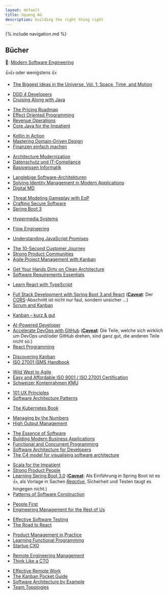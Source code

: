 ```yaml
---
layout: default
title: Squeng AG
description: building the right thing right
---
```


{% include navigation.md %}

## Bücher

🤔: [Modern Software Engineering](/modern_software_engineering)

👍👍 oder wenigstens 👍:

<!-- July 2025 -->
- [The Biggest Ideas in the Universe, Vol. 1: Space, Time, and Motion](https://www.preposterousuniverse.com/biggestideas/)
<!-- June 2025 -->
- [DDD 4 Developers](https://dpunkt.de/produkt/ddd-4-developers/)
- [Cruising Along with Java](https://pragprog.com/titles/vscajava/cruising-along-with-java/)
<!-- April 2025 -->
- [The Pricing Roadmap](https://www.willingnesstopay.com/the-pricing-roadmap)
- [Effect Oriented Programming](https://leanpub.com/effect-oriented-programming)
- [Revenue Operations](https://www.amazon.de/Revenue-Operations-Building-Function-Startup/dp/B0DPW3SZW4)
- [Core Java for the Impatient](https://horstmann.com/javaimpatient/index.html)
<!-- March 2025 -->
- [Kotlin in Action](https://www.manning.com/books/kotlin-in-action-second-edition)
- [Mastering Domain-Driven Design](https://bpbonline.com/de/products/mastering-domain-driven-design)
- [Finanzen einfach machen](https://montagshappen-verlag.de/produkt/finanzen-einfach-machen)
<!-- February 2025 -->
- [Architecture Modernization](https://www.manning.com/books/architecture-modernization)
- [Datenschutz und IT-Compliance](https://www.rheinwerk-verlag.de/datenschutz-und-it-compliance/)
- [Basiswissen Informatik](https://link.springer.com/book/10.1007/978-3-662-70121-8)
<!-- January 2025 -->
- [Langlebige Software-Architekturen](https://dpunkt.de/produkt/langlebige-software-architekturen-4/)
- [Solving Identity Management in Modern Applications](https://link.springer.com/book/10.1007/978-1-4842-8261-8)
- [Digital MD](https://advantagebooks.com/books/digital-md/)
<!-- December 2024 -->
- [Threat Modeling Gameplay with EoP](https://www.packtpub.com/en-ch/product/threat-modeling-gameplay-with-eop-9781835089156)
- [Crafting Secure Software](https://www.packtpub.com/en-ch/product/crafting-secure-software-9781835885079)
- [Spring Boot 3](https://dpunkt.de/produkt/spring-boot-3/)
<!-- November 2024 -->
- [Hypermedia Systems](https://hypermedia.systems/)
<!-- September 2024 -->
- [Flow Engineering](https://itrevolution.com/product/flow-engineering/)
<!-- July 2024 -->
- [Understanding JavaScript Promises](https://leanpub.com/understanding-javascript-promises)
<!-- June 2024 -->
- [The 10-Second Customer Journey](https://practicalinspiration.com/book/the-10-second-customer-journey)
- [Strong Product Communities](https://www.strongproductpeople.com/strong-product-communities)
- [Agile Project Management with Kanban](https://www.microsoftpressstore.com/store/agile-project-management-with-kanban-9780735698956)
<!-- April 2024 -->
- [Get Your Hands Dirty on Clean Architecture](https://leanpub.com/get-your-hands-dirty-on-clean-architecture)
- [Software Requirements Essentials](https://www.informit.com/store/software-requirements-essentials-core-practices-for-9780138190286)
<!-- March 2024 -->
- [Learn React with TypeScript](https://www.packtpub.com/product/learn-react-with-typescript-second-edition/9781804614204)
<!-- February 2024 -->
- [Full Stack Development with Spring Boot 3 and React](https://www.packtpub.com/product/full-stack-development-with-spring-boot-3-and-react-fourth-edition/9781805122463) ([**Caveat**](https://www.merriam-webster.com/dictionary/caveat): Der [CORS](https://cheatsheetseries.owasp.org/cheatsheets/REST_Security_Cheat_Sheet.html#cors)-Abschnitt ist nicht nur faul, sondern unsicher …)
- [Scrum and Kanban](https://www.amazon.de/Scrum-Kanban-Similarities-Differences-Combinations-ebook/dp/B0CGRWTP6J?&_encoding=UTF8&tag=abodech-21&linkCode=ur2&linkId=3e4adb0582e92a84c262328b9754f8cd&camp=1638&creative=6742)
<!-- January 2024 -->
- [Kanban – kurz & gut](https://dpunkt.de/produkt/kanban-kurz-gut/)
<!-- December 2023 -->
- [AI-Powered Developer](https://www.manning.com/books/ai-powered-developer)
- [Accelerate DevOps with GitHub](https://www.packtpub.com/product/accelerate-devops-with-github/9781801813358) ([**Caveat**](https://www.merriam-webster.com/dictionary/caveat): Die Teile, welche sich wirklich um DevOps und/oder GitHub drehen, sind ganz gut, die anderen Teile nicht so.)
- [React Programming](https://bignerdranch.com/books/react-programming-the-big-nerd-ranch-guide/)
<!-- November 2023 -->
- [Discovering Kanban](https://kanbanbooks.com/discovering-kanban/)
- [ISO 27001 ISMS Handbook](https://www.amazon.de/gp/search?ie=UTF8&tag=abodech-21&linkCode=ur2&linkId=89af7c19da42da9569daab17cdd18757&camp=1638&creative=6742&index=books&keywords=cees%20van%20der%20wens&s=date-desc-rank)
<!-- October 2023 -->
- [Wild West to Agile](https://www.informit.com/store/wild-west-to-agile-adventures-in-software-development-9780137961009)
- [Easy and Affordable ISO 9001 / ISO 27001 Certification](https://tomvogel.gumroad.com/l/easy-and-affordable-iso-9001-27001-certification)
- [Schweizer Kontenrahmen KMU](https://www.verlagskv.ch/produkte/schweizer-kontenrahmen-kmu)
<!-- July 2023 -->
- [101 UX Principles](https://www.packtpub.com/product/101-ux-principles-second-edition/9781803234885)
- [Software Architecture Patterns](https://www.oreilly.com/library/view/software-architecture-patterns/9781098134280/)
<!-- June 2023 -->
- [The Kubernetes Book](https://leanpub.com/thekubernetesbook)
<!-- March 2023 -->
- [Managing by the Numbers](https://www.basicbooks.com/titles/chuck-kremer/managing-by-the-numbers/9780738202563/)
- [High Output Management](https://www.penguinrandomhouse.com/books/72467/high-output-management-by-andrew-s-grove-former-chairman-and-ceo-of-intel/)
<!-- February 2023 -->
- [The Essence of Software](https://essenceofsoftware.com/)
- [Building Modern Business Applications](https://link.springer.com/book/10.1007/978-1-4842-8992-1)
- [Functional and Concurrent Programming](https://www.fcpbook.org/)
- [Software Architecture for Developers](https://leanpub.com/software-architecture-for-developers)
- [The C4 model for visualising software architecture](https://leanpub.com/visualising-software-architecture)
<!-- January 2023 -->
- [Scala for the Impatient](https://horstmann.com/scala/index.html)
- [Strong Product People](https://www.strongproductpeople.com/book)
- [Learning Spring Boot 3.0](https://www.packtpub.com/product/learning-spring-boot-30-third-edition/9781803233307) ([**Caveat**](https://www.merriam-webster.com/dictionary/caveat): Als Einführung in Spring Boot ist es 👍, als Vorlage in Sachen [*Reactive*](https://www.reactivemanifesto.org/), Sicherheit und Testen taugt es hingegen nicht.)
- [Patterns of Software Construction](https://link.springer.com/book/10.1007/978-1-4842-7936-6)
<!-- December 2022 -->
- [People First](https://rethinkpress.com/books/people-first/)
- [Engineering Management for the Rest of Us](https://www.engmanagement.dev/)
<!-- November 2022 -->
- [Effective Software Testing](https://www.manning.com/books/effective-software-testing)
- [The Road to React](https://leanpub.com/the-road-to-learn-react)
<!-- September 2022 -->
- [Product Management in Practice](https://www.oreilly.com/library/view/product-management-in/9781098119720/)
- [Learning Functional Programming](https://www.oreilly.com/library/view/learning-functional-programming/9781098111748/)
- [Startup CXO](https://www.wiley.com/en-us/Startup+CXO%3A+A+Field+Guide+to+Scaling+Up+Your+Company%27s+Critical+Functions+and+Teams-p-9781119774068)
<!-- August 2022 -->
- [Remote Engineering Management](https://www.alexandras.dev/book)
- [Think Like a CTO](https://www.manning.com/books/think-like-a-cto)
<!-- July 2022-->
- [Effective Remote Work](https://pragprog.com/titles/jsrw/effective-remote-work/)
- [The Kanban Pocket Guide](https://leanpub.com/thekanbanpocketguide)
- [Software Architecture by Example](https://link.springer.com/book/10.1007/978-1-4842-7990-8)
- [Team Topologies](https://teamtopologies.com/book)
